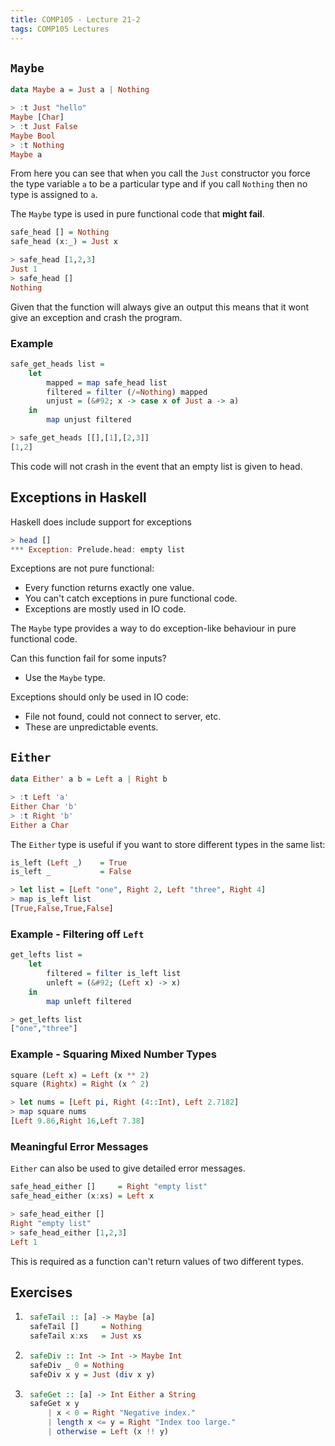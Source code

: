 ```yaml
---
title: COMP105 - Lecture 21-2
tags: COMP105 Lectures
---
```

## `Maybe`

```haskell
data Maybe a = Just a | Nothing
```

```haskell
> :t Just "hello"
Maybe [Char]
> :t Just False
Maybe Bool
> :t Nothing
Maybe a
```

From here you can see that when you call the `Just` constructor you force the type variable `a` to be a particular type and if you call `Nothing` then no type is assigned to `a`.

The `Maybe` type is used in pure functional code that **might fail**.

```haskell
safe_head [] = Nothing
safe_head (x:_) = Just x
```

```haskell
> safe_head [1,2,3]
Just 1 
> safe_head []
Nothing
```

Given that the function will always give an output this means that it wont give an exception and crash the program.

### Example

```haskell
safe_get_heads list =
    let
        mapped = map safe_head list
        filtered = filter (/=Nothing) mapped
        unjust = (&#92; x -> case x of Just a -> a)
    in
        map unjust filtered
```

```haskell
> safe_get_heads [[],[1],[2,3]]
[1,2]
```

This code will not crash in the event that an empty list is given to head.

## Exceptions in Haskell
Haskell does include support for exceptions

```haskell
> head []
*** Exception: Prelude.head: empty list
```

Exceptions are not pure functional:

* Every function returns exactly one value.
* You can't catch exceptions in pure functional code.
* Exceptions are mostly used in IO code.

The `Maybe` type provides a way to do exception-like behaviour in pure functional code.

Can this function fail for some inputs?

* Use the `Maybe` type.

Exceptions should only be used in IO code:

* File not found, could not connect to server, etc.
* These are unpredictable events.

## `Either`

```haskell
data Either' a b = Left a | Right b
```

```haskell
> :t Left 'a'
Either Char 'b'
> :t Right 'b'
Either a Char
```

The `Either` type is useful if you want to store different types in the same list:

```haskell
is_left (Left _)    = True
is_left _           = False
```

```haskell
> let list = [Left "one", Right 2, Left "three", Right 4]
> map is_left list
[True,False,True,False]
```

### Example - Filtering off `Left`

```haskell
get_lefts list = 
    let
        filtered = filter is_left list
        unleft = (&#92; (Left x) -> x)
    in
        map unleft filtered
```

```haskell
> get_lefts list
["one","three"]
```

### Example - Squaring Mixed Number Types

```haskell
square (Left x) = Left (x ** 2)
square (Rightx) = Right (x ^ 2)
```

```haskell
> let nums = [Left pi, Right (4::Int), Left 2.7182]
> map square nums
[Left 9.86,Right 16,Left 7.38]
```

### Meaningful Error Messages
`Either` can also be used to give detailed error messages.

```haskell
safe_head_either []     = Right "empty list"
safe_head_either (x:xs) = Left x
```

```haskell
> safe_head_either []
Right "empty list"
> safe_head_either [1,2,3]
Left 1
```

This is required as a function can't return values of two different types.

## Exercises
1. ```haskell
    safeTail :: [a] -> Maybe [a]
    safeTail []     = Nothing
    safeTail x:xs   = Just xs
    ```

1. ```haskell
    safeDiv :: Int -> Int -> Maybe Int
    safeDiv _ 0 = Nothing
    safeDiv x y = Just (div x y)
    ```
    
1. ```haskell
    safeGet :: [a] -> Int Either a String
    safeGet x y
        | x < 0 = Right "Negative index."
        | length x <= y = Right "Index too large."
        | otherwise = Left (x !! y)
    ```